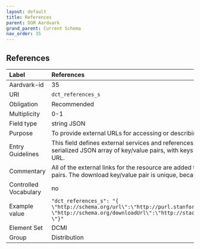```yaml
---
layout: default
title: References
parent: OGM Aardvark
grand_parent: Current Schema
nav_order: 35
---
```


## References

| Label                 | References                                                                                                                                                                                                       |
|:----------------------|:-----------------------------------------------------------------------------------------------------------------------------------------------------------------------------------------------------------------|
| Aardvark-id           | 35                                                                                                                                                                                                               |
| URI                   | `dct_references_s`                                                                                                                                                                                               |
| Obligation            | Recommended                                                                                                                                                                                                      |
| Multiplicity          | 0-1                                                                                                                                                                                                              |
| Field type            | string JSON                                                                                                                                                                                                      |
| Purpose               | To provide external URLs for accessing or describing the resource                                                                                                                                                |
| Entry Guidelines      | This field defines external services and references using the CatInterOp approach. The field value is a serialized JSON array of key/value pairs, with keys representing XML namespace URI's and values the URL. |
| Commentary            | All of the external links for the resource are added to This field as a serialized JSON array of key/value pairs. The download key/value pair is unique, because the value can be an array.                      |
| Controlled Vocabulary | no                                                                                                                                                                                                               |
| Example value         | ```"dct_references_s": "{```<br>```\"http://schema.org/url\":\"http://purl.stanford.edu/bm662dm5913\",```<br>```\"http://schema.org/downloadUrl\":\"http://stacks.stanford.edu/file/druid:bm662dm5913/data.zip```<br>```\"}"```                      |
| Element Set           | DCMI                                                                                                                                                                                                             |
| Group                 | Distribution                                                                                                                                                                                                     |
